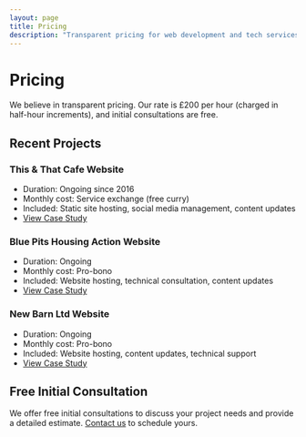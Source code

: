 ```yaml
---
layout: page
title: Pricing
description: "Transparent pricing for web development and tech services. £100/hour with free initial consultations. View our recent projects and pro-bono work."
---
```


# Pricing

We believe in transparent pricing. Our rate is £200 per hour (charged in half-hour increments), and initial consultations are free.

## Recent Projects

### This & That Cafe Website
- Duration: Ongoing since 2016
- Monthly cost: Service exchange (free curry)
- Included: Static site hosting, social media management, content updates
- [View Case Study](/case-studies/this-and-that/)

### Blue Pits Housing Action Website
- Duration: Ongoing
- Monthly cost: Pro-bono
- Included: Website hosting, technical consultation, content updates
- [View Case Study](/case-studies/blue-pits/)

### New Barn Ltd Website
- Duration: Ongoing
- Monthly cost: Pro-bono
- Included: Website hosting, content updates, technical support
- [View Case Study](/case-studies/new-barn/)

## Free Initial Consultation

We offer free initial consultations to discuss your project needs and provide a detailed estimate. [Contact us](/contact/) to schedule yours.
